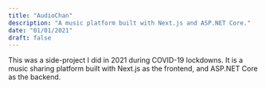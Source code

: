 ```yaml
---
title: "AudioChan"
description: "A music platform built with Next.js and ASP.NET Core."
date: "01/01/2021"
draft: false
---
```


This was a side-project I did in 2021 during COVID-19 lockdowns. It is a music sharing platform built with Next.js as the frontend, and ASP.NET Core as the backend. 